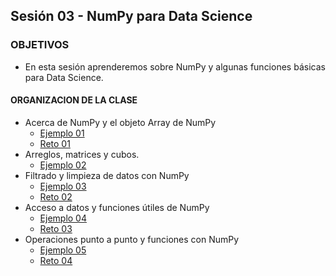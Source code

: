 ## Sesión 03 - NumPy para Data Science

### OBJETIVOS 
 - En esta sesión aprenderemos sobre NumPy y algunas funciones básicas para Data Science. 

#### ORGANIZACION DE LA CLASE 
- Acerca de NumPy y el objeto Array de NumPy
	- [Ejemplo 01](Ejemplo-01)
	- [Reto 01](Reto-01)
- Arreglos, matrices y cubos.
	- [Ejemplo 02](Ejemplo-02)
- Filtrado y limpieza de datos con NumPy
	- [Ejemplo 03](Ejemplo-03)
	- [Reto 02](Reto-02)
- Acceso a datos y funciones útiles de NumPy
	- [Ejemplo 04](Ejemplo-04)
	- [Reto 03](Reto-03)
- Operaciones punto a punto y funciones con NumPy
	- [Ejemplo 05](Ejemplo-05)
	- [Reto 04](Reto-04)

